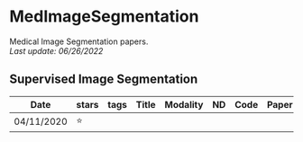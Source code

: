 # MedImageSegmentation
Medical Image Segmentation papers.      
*Last update: 06/26/2022*
## Supervised Image Segmentation
|Date|stars|tags|Title|Modality|ND|Code|Paper|
|---|---|---|---|---|---|---|---|
04/11/2020|:star:|